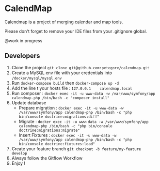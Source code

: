 # CalendMap

Calendmap is a project of merging calendar and map tools.

Please don't forget to remove your IDE files from your .gitignore global.

@work in progress


## Developers

1. Clone the project `git clone git@github.com:petegore/calendmap.git`
2. Create a MySQL env file with your credentials into `/docker/mysql/mysql.env`
3. Run `docker-compose build` then `docker-compose up -d`
4. Add the line t your hosts file : `127.0.0.1    calendmap.local`
5. Run composer : `docker exec -it -u www-data -w /var/www/symfony/app calendmap-php /bin/bash -c "composer install"`
7. Update database
    * Prepare migration : `docker exec -it -u www-data -w /var/www/symfony/app calendmap-php /bin/bash -c "php bin/console doctrine:migrations:diff"`
    * Migrate : `docker exec -it -u www-data -w /var/www/symfony/app calendmap-php /bin/bash -c "php bin/console doctrine:migrations:migrate"`
    * Insert Fixtures : `docker exec -it -u www-data -w /var/www/symfony/app calendmap-php /bin/bash -c "php bin/console doctrine:fixtures:load"`
6. Create your feature branch `git checkout -b feature/my-feature develop`
7. Always follow the Gitflow Workflow
8. Enjoy !